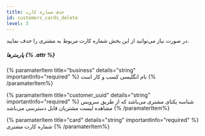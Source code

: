 ```yaml
---
title: حذف شماره کارت 
id: customers_cards_delete
level: 3
---
```


در صورت نیاز می‌توانید از این بخش شماره کارت مربوط به مشتری را حدف نمایید.

##### پارمترها {% .attr %}

{% paramaterItem title="business" details="string" importantInfo="required" %}
نام انگلیسی کسب و کار است
{% /paramaterItem%}

{% paramaterItem title="customer_uuid" details="string" importantInfo="required" %}
شناسه یکتای مشتری می‌باشد که از طریق سرویس مشاهده لیست مشتریان قابل دسترسی می‌باشد
{% /paramaterItem%}

{% paramaterItem title="card" details="string" importantInfo="required" %}
شماره کارت مشتری
{% /paramaterItem%}
